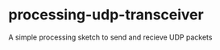 processing-udp-transceiver
==========================

A simple processing sketch to send and recieve UDP packets 
